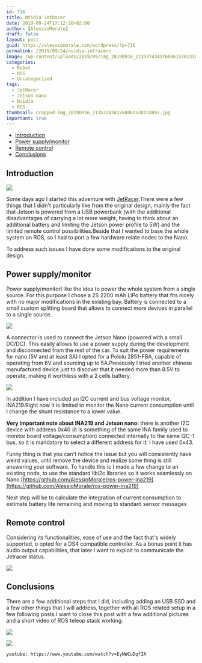 ```yaml
---
id: 716
title: NVidia JetRacer
date: 2019-09-24T17:12:10+02:00
author: [AlessioMorale]
draft: false
layout: post
guid: https://alessiomorale.com/wordpress/?p=716
permalink: /2019/09/24/nvidia-jetracer/
image: /wp-content/uploads/2019/09/img_20190916_2135374343768061538133897-740x430.jpg
categories:
  - Robot
  - ROS
  - Uncategorized
tags:
  - JetRacer
  - Jetson nano
  - Nvidia
  - ROS
thumbnail: cropped-img_20190916_2135374343768061538133897.jpg
important: true
---
```


- [Introduction](#introduction)
- [Power supply/monitor](#power-supplymonitor)
- [Remote control](#remote-control)
- [Conclusions](#conclusions)

## Introduction

![](img_20190916_2135374343768061538133897.jpg)

Some days ago I started this adventure with [JetRacer](https://github.com/NVIDIA-AI-IOT/jetracer).There were a few things that I didn't particularly like from the original design, mainly the fact that Jetson is powered from a USB powerbank (with the additional disadvantages of carrying a lot more weight, having to think about an additional battery and limiting the Jetson power profile to 5W) and the limited remote control possibilities.Beside that I wanted to base the whole system on ROS, so I had to port a few hardware relate nodes to the Nano.

To address such issues I have done some modifications to the original design.

## Power supply/monitor

Power supply/monitorI like the idea to power the whole system from a single source. For this purpose I chose a 2S 2200 mAh LiPo battery that fits nicely with no major modifications in the existing bay.
Battery is connected to a small custom splitting board that allows to connect more devices in parallel to a single source.

![](img_20190916_20094134962048368907300.jpg)

A connector is used to connect the Jetson Nano (powered with a small DC/DC). This easily allows to use a power supply during the development and disconnected from the rest of the car.
To suit the power requirements for nano (5V and at least 3A) I opted for a Pololu 2851-FBA, capable of operating from 6V and sourcing up to 5A.Previously I tried another chinese manufactured device just to discover that it needed more than 8.5V to operate, making it worthless with a 2 cells battery.

![](img_20190916_2008272557472320786764662.jpg)

In addition I have included an I2C current and bus voltage monitor, INA219.Right now it is limited to monitor the Nano current consumption until I change the shunt resistance to a lower value.

**Very important note about INA219 and Jetson nano:** there is another I2C device with address 0x40 (it is something of the same INA family used to monitor board voltage/consumption) connected internally to the same I2C-1 bus, so it is mandatory to select a different address for it. I have used 0x43.

Funny thing is that you can't notice the issue but you will consistently have weird values, until remove the device and realize some thing is still answering your software. To handle this ic I made a few change to an existing node, to use the standard libi2c libraries so it works seamlessly on Nano [https://github.com/AlessioMorale/ros-power-ina219](https://github.com/AlessioMorale/ros-power-ina219)

Next step will be to calculate the integration of current consumption to estimate battery life remaining and moving to standard sensor messages

## Remote control

Considering its functionalities, ease of use and the fact that's widely supported, o opted for a DS4 compatible controller. As a bonus point it has audio output capabilities, that later I want to exploit to communicate the Jetracer status.

![](img_20190916_2207583040884031757302502.jpg)

## Conclusions

There are a few additional steps that I did, including adding an USB SSD and a few other things that I will address, together with all ROS related setup in a few following posts.I want to close this post with a few additional pictures and a short video of ROS teleop stack working.

![](img_20190915_1133087453250750003722849.jpg)

![](img_20190915_113322102000925495512880.jpg)

`youtube: https://www.youtube.com/watch?v=EyNWCuDqfIA`
